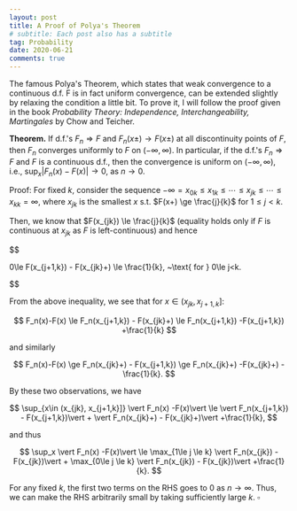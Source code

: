 ```yaml
---
layout: post
title: A Proof of Polya's Theorem
# subtitle: Each post also has a subtitle
tag: Probability
date: 2020-06-21
comments: true
---
```

The famous Polya's Theorem, which states that weak convergence to a continuous d.f. F is in fact uniform convergence, can be extended slightly by relaxing the condition a little bit. To prove it, I will follow the proof given in the book *Probability Theory: Independence, Interchangeability, Martingales* by Chow and Teicher.

**Theorem.** If d.f.'s $F_n \Rightarrow F$ and $F_n(x\pm) \rightarrow F(x\pm)$ at all discontinuity points of $F$, then $F_n$ converges uniformly to $F$ on $(-\infty, \infty)$. In particular, if the d.f.'s $F_n \Rightarrow F$ and $F$ is a continuous d.f., then the convergence is uniform on $(-\infty, \infty)$, i.e., $\sup_x \vert F_n(x) -F(x)\vert  \rightarrow 0$, as $n \rightarrow 0$.

Proof:
For fixed $k$, consider the sequence $-\infty = x_{0k}\le x_{1k} \le \cdots \le x_{jk} \le \cdots \le x_{kk}=\infty$, where $x_{jk}$ is the smallest $x$ s.t. $F(x+) \ge \frac{j}{k}$ for $1\le j<k$.

Then, we know that $F(x_{jk}) \le \frac{j}{k}$ (equality holds only if $F$ is continuous at $x_{jk}$ as $F$ is left-continuous) and hence

$$

0\le F(x_{j+1,k}) - F(x_{jk}+) \le \frac{1}{k}, ~\text{ for } 0\le j<k.

$$

From the above inequality, we see that for $x \in (x_{jk}, x_{j+1,k}]$:

$$
F_n(x)-F(x)  \le F_n(x_{j+1,k}) - F(x_{jk}+) \le F_n(x_{j+1,k}) -F(x_{j+1,k}) +\frac{1}{k}
$$

and similarly

$$
F_n(x)-F(x)  \ge F_n(x_{jk}+) - F(x_{j+1,k}) \ge F_n(x_{jk}+) -F(x_{jk}+) -\frac{1}{k}.
$$

By these two observations, we have

$$
\sup_{x\in (x_{jk}, x_{j+1,k}]} \vert F_n(x) -F(x)\vert \le  \vert F_n(x_{j+1,k}) - F(x_{j+1,k})\vert +  \vert F_n(x_{jk}+) - F(x_{jk}+)\vert  +\frac{1}{k},
$$

and thus

$$
\sup_x \vert F_n(x) -F(x)\vert \le \max_{1\le j \le k}  \vert F_n(x_{jk}) - F(x_{jk})\vert  + \max_{0\le j \le k}  \vert F_n(x_{jk}) - F(x_{jk})\vert  +\frac{1}{k}.
$$

For any fixed $k$, the first two terms on the RHS goes to 0 as $n\rightarrow \infty$. Thus, we can make the RHS arbitrarily small by taking sufficiently large $k$.       $\square$
